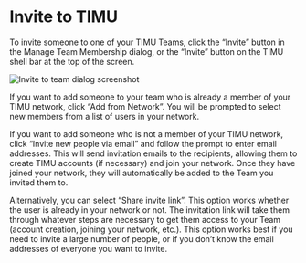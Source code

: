 # Invite to TIMU

To invite someone to one of your TIMU Teams, click the “Invite” button in the Manage Team Membership dialog, or the “Invite” button on the TIMU shell bar at the top of the screen.

![Invite to team dialog screenshot](https://fakeimg.pl/640x360/)

If you want to add someone to your team who is already a member of your TIMU network, click “Add from Network”. You will be prompted to select new members from a list of users in your network.

If you want to add someone who is not a member of your TIMU network, click “Invite new people via email” and follow the prompt to enter email addresses. This will send invitation emails to the recipients, allowing them to create TIMU accounts (if necessary) and join your network. Once they have joined your network, they will automatically be added to the Team you invited them to.

Alternatively, you can select “Share invite link”. This option works whether the user is already in your network or not. The invitation link will take them through whatever steps are necessary to get them access to your Team (account creation, joining your network, etc.). This option works best if you need to invite a large number of people, or if you don’t know the email addresses of everyone you want to invite.

